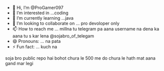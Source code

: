 - 👋 Hi, I’m @ProGamer097
- 👀 I’m interested in ...coding
- 🌱 I’m currently learning ...java
- 💞️ I’m looking to collaborate on ... pro devoloper only
- 📫 How to reach me ... millna tu telegram pa aana username na dena ka aana tu s kar lena @sojabro_of_telegam
- 😄 Pronouns: ... na pata
- ⚡ Fun fact: ... kuch na

<!---
ProGamer097/ProGamer097 is a ✨ special ✨ repository because its `README.md` (this file) appears on your GitHub profile.
You can click the Preview link to take a look at your changes.
--->
soja bro public repo hai bohot chura le 500 me do chura le hath mat aana gand mar legi 
